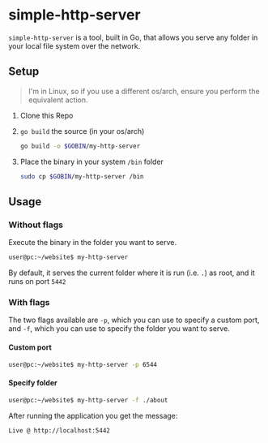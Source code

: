 # simple-http-server

`simple-http-server` is a tool, built in Go, that allows you serve any folder in your local file system over the network.

## Setup

> I'm in Linux, so if you use a different os/arch, ensure you perform the equivalent action.

1. Clone this Repo
2. `go build` the source (in your os/arch)

    ```bash
    go build -o $GOBIN/my-http-server
    ```

3. Place the binary in your system `/bin` folder

    ```bash
    sudo cp $GOBIN/my-http-server /bin
    ```

## Usage

### Without flags

Execute the binary in the folder you want to serve.

```bash
user@pc:~/website$ my-http-server
```

By default, it serves the current folder where it is run (i.e. `.`) as root, and it runs on port `5442`

### With flags

The two flags available are `-p`, which you can use to specify a custom port, and `-f`, which you can use to specify the folder you want to serve.

#### Custom port

```bash
user@pc:~/website$ my-http-server -p 6544
```

#### Specify folder

```bash
user@pc:~/website$ my-http-server -f ./about
```

After running the application you get the message:

``` bash
Live @ http://localhost:5442
```
